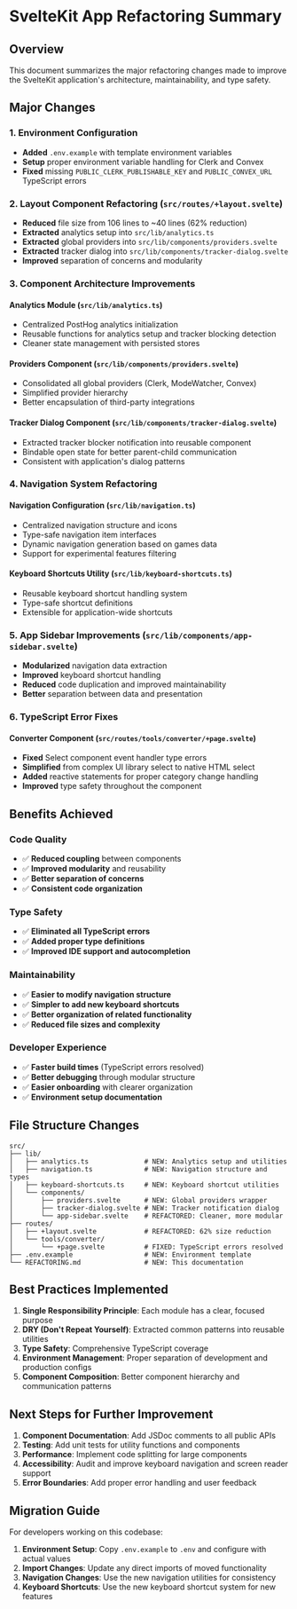 # SvelteKit App Refactoring Summary

## Overview
This document summarizes the major refactoring changes made to improve the SvelteKit application's architecture, maintainability, and type safety.

## Major Changes

### 1. Environment Configuration
- **Added** `.env.example` with template environment variables
- **Setup** proper environment variable handling for Clerk and Convex
- **Fixed** missing `PUBLIC_CLERK_PUBLISHABLE_KEY` and `PUBLIC_CONVEX_URL` TypeScript errors

### 2. Layout Component Refactoring (`src/routes/+layout.svelte`)
- **Reduced** file size from 106 lines to ~40 lines (62% reduction)
- **Extracted** analytics setup into `src/lib/analytics.ts`
- **Extracted** global providers into `src/lib/components/providers.svelte`
- **Extracted** tracker dialog into `src/lib/components/tracker-dialog.svelte`
- **Improved** separation of concerns and modularity

### 3. Component Architecture Improvements

#### Analytics Module (`src/lib/analytics.ts`)
- Centralized PostHog analytics initialization
- Reusable functions for analytics setup and tracker blocking detection
- Cleaner state management with persisted stores

#### Providers Component (`src/lib/components/providers.svelte`)
- Consolidated all global providers (Clerk, ModeWatcher, Convex)
- Simplified provider hierarchy
- Better encapsulation of third-party integrations

#### Tracker Dialog Component (`src/lib/components/tracker-dialog.svelte`)
- Extracted tracker blocker notification into reusable component
- Bindable open state for better parent-child communication
- Consistent with application's dialog patterns

### 4. Navigation System Refactoring

#### Navigation Configuration (`src/lib/navigation.ts`)
- Centralized navigation structure and icons
- Type-safe navigation item interfaces
- Dynamic navigation generation based on games data
- Support for experimental features filtering

#### Keyboard Shortcuts Utility (`src/lib/keyboard-shortcuts.ts`)
- Reusable keyboard shortcut handling system
- Type-safe shortcut definitions
- Extensible for application-wide shortcuts

### 5. App Sidebar Improvements (`src/lib/components/app-sidebar.svelte`)
- **Modularized** navigation data extraction
- **Improved** keyboard shortcut handling
- **Reduced** code duplication and improved maintainability
- **Better** separation between data and presentation

### 6. TypeScript Error Fixes

#### Converter Component (`src/routes/tools/converter/+page.svelte`)
- **Fixed** Select component event handler type errors
- **Simplified** from complex UI library select to native HTML select
- **Added** reactive statements for proper category change handling
- **Improved** type safety throughout the component

## Benefits Achieved

### Code Quality
- ✅ **Reduced coupling** between components
- ✅ **Improved modularity** and reusability
- ✅ **Better separation of concerns**
- ✅ **Consistent code organization**

### Type Safety
- ✅ **Eliminated all TypeScript errors**
- ✅ **Added proper type definitions**
- ✅ **Improved IDE support and autocompletion**

### Maintainability
- ✅ **Easier to modify navigation structure**
- ✅ **Simpler to add new keyboard shortcuts**
- ✅ **Better organization of related functionality**
- ✅ **Reduced file sizes and complexity**

### Developer Experience
- ✅ **Faster build times** (TypeScript errors resolved)
- ✅ **Better debugging** through modular structure
- ✅ **Easier onboarding** with clearer organization
- ✅ **Environment setup documentation**

## File Structure Changes

```
src/
├── lib/
│   ├── analytics.ts              # NEW: Analytics setup and utilities
│   ├── navigation.ts             # NEW: Navigation structure and types
│   ├── keyboard-shortcuts.ts     # NEW: Keyboard shortcut utilities
│   └── components/
│       ├── providers.svelte      # NEW: Global providers wrapper
│       ├── tracker-dialog.svelte # NEW: Tracker notification dialog
│       └── app-sidebar.svelte    # REFACTORED: Cleaner, more modular
├── routes/
│   ├── +layout.svelte            # REFACTORED: 62% size reduction
│   └── tools/converter/
│       └── +page.svelte          # FIXED: TypeScript errors resolved
├── .env.example                  # NEW: Environment template
└── REFACTORING.md                # NEW: This documentation
```

## Best Practices Implemented

1. **Single Responsibility Principle**: Each module has a clear, focused purpose
2. **DRY (Don't Repeat Yourself)**: Extracted common patterns into reusable utilities
3. **Type Safety**: Comprehensive TypeScript coverage
4. **Environment Management**: Proper separation of development and production configs
5. **Component Composition**: Better component hierarchy and communication patterns

## Next Steps for Further Improvement

1. **Component Documentation**: Add JSDoc comments to all public APIs
2. **Testing**: Add unit tests for utility functions and components
3. **Performance**: Implement code splitting for large components
4. **Accessibility**: Audit and improve keyboard navigation and screen reader support
5. **Error Boundaries**: Add proper error handling and user feedback

## Migration Guide

For developers working on this codebase:

1. **Environment Setup**: Copy `.env.example` to `.env` and configure with actual values
2. **Import Changes**: Update any direct imports of moved functionality
3. **Navigation Changes**: Use the new navigation utilities for consistency
4. **Keyboard Shortcuts**: Use the new keyboard shortcut system for new features